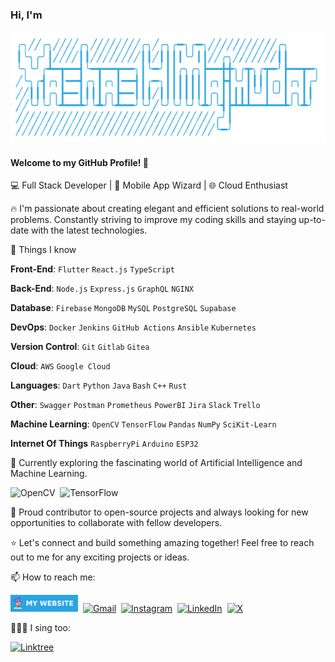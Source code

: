 
### Hi, I'm
<img src="./badge/text_name.png" alt="Yashas H Majmudar">

#### Welcome to my GitHub Profile! 🚀

💻 Full Stack Developer | 📱 Mobile App Wizard | 🌐 Cloud Enthusiast 

🔥 I'm passionate about creating elegant and efficient solutions to real-world problems. Constantly striving to improve my coding skills and staying up-to-date with the latest technologies.

👀 Things I know

**Front-End**: `Flutter` `React.js` `TypeScript`

**Back-End**: `Node.js` `Express.js` `GraphQL` `NGINX`

**Database**: `Firebase` `MongoDB` `MySQL` `PostgreSQL` `Supabase`

**DevOps**: `Docker` `Jenkins` `GitHub Actions` `Ansible` `Kubernetes`

**Version Control**: `Git` `Gitlab` `Gitea`

**Cloud**: `AWS` `Google Cloud`

**Languages**: `Dart` `Python` `Java` `Bash` `C++` `Rust`

**Other**: `Swagger` `Postman` `Prometheus` `PowerBI` `Jira` `Slack` `Trello`

**Machine Learning**: `OpenCV` `TensorFlow` `Pandas` `NumPy` `SciKit-Learn`

**Internet Of Things** `RaspberryPi` `Arduino` `ESP32`

🌱 Currently exploring the fascinating world of Artificial Intelligence and Machine Learning.

![OpenCV](https://img.shields.io/badge/opencv-%23white.svg?style=for-the-badge&logo=opencv&logoColor=white)&nbsp;
![TensorFlow](https://img.shields.io/badge/TensorFlow-%23FF6F00.svg?style=for-the-badge&logo=TensorFlow&logoColor=white)

🚀 Proud contributor to open-source projects and always looking for new opportunities to collaborate with fellow developers.

⭐️ Let's connect and build something amazing together! Feel free to reach out to me for any exciting projects or ideas.

📫 How to reach me:

[<img src="./badge/website_badge.png" height=27 alt="Website">](https://yashashm.dev)&nbsp;
[![Gmail](https://img.shields.io/badge/Gmail-D14836?style=for-the-badge&logo=gmail&logoColor=white)](https://yashashm.dev)&nbsp;
[![Instagram](https://img.shields.io/badge/Instagram-%23E4405F.svg?style=for-the-badge&logo=Instagram&logoColor=white)](https://www.instagram.com/yashas_hm)&nbsp;
[![LinkedIn](https://img.shields.io/badge/linkedin-%230077B5.svg?style=for-the-badge&logo=linkedin&logoColor=white)](https://www.linkedin.com/in/yashashm08052001)&nbsp;
[![X](https://img.shields.io/badge/X-%23000000.svg?style=for-the-badge&logo=X&logoColor=white)](https://twitter.com/YashasMajmudar)

🎤😶‍🌫 I sing too:

[![Linktree](https://img.shields.io/badge/linktree-1de9b6?style=for-the-badge&logo=linktree&logoColor=white)](https://linktr.ee/yashashm)


<!---
yashas-hm/yashas-hm is a ✨ special ✨ repository because its `README.md` (this file) appears on your GitHub profile.
You can click the Preview link to take a look at your changes.
--->
